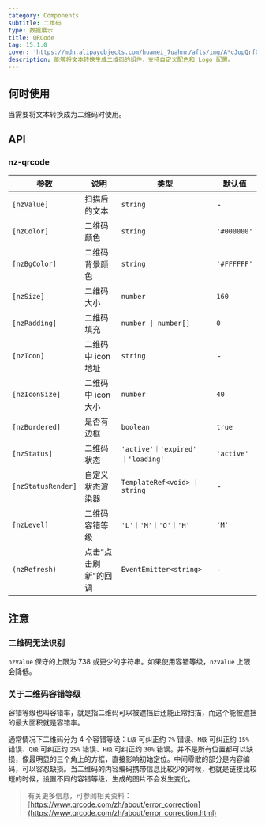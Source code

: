 ```yaml
---
category: Components
subtitle: 二维码
type: 数据展示
title: QRCode
tag: 15.1.0
cover: 'https://mdn.alipayobjects.com/huamei_7uahnr/afts/img/A*cJopQrf0ncwAAAAAAAAAAAAADrJ8AQ/original'
description: 能够将文本转换生成二维码的组件，支持自定义配色和 Logo 配置。
---
```


## 何时使用

当需要将文本转换成为二维码时使用。

## API

### nz-qrcode

| 参数               | 说明                 | 类型                              | 默认值      |
| ------------------ | -------------------- | --------------------------------- | ----------- |
| `[nzValue]`        | 扫描后的文本         | `string`                          | -           |
| `[nzColor]`        | 二维码颜色           | `string`                          | `'#000000'` |
| `[nzBgColor]`      | 二维码背景颜色       | `string`                          | `'#FFFFFF'` |
| `[nzSize]`         | 二维码大小           | `number`                          | `160`       |
| `[nzPadding]`      | 二维码填充           | `number \| number[]`              | `0`         |
| `[nzIcon]`         | 二维码中 icon 地址   | `string`                          | -           |
| `[nzIconSize]`     | 二维码中 icon 大小   | `number`                          | `40`        |
| `[nzBordered]`     | 是否有边框           | `boolean`                         | `true`      |
| `[nzStatus]`       | 二维码状态           | `'active'｜'expired' ｜'loading'` | `'active'`  |
| `[nzStatusRender]` | 自定义状态渲染器     | `TemplateRef<void> \| string`     | -           |
| `[nzLevel]`        | 二维码容错等级       | `'L'｜'M'｜'Q'｜'H'`              | `'M'`       |
| `(nzRefresh)`      | 点击"点击刷新"的回调 | `EventEmitter<string>`            | -           |

## 注意

### 二维码无法识别

`nzValue` 保守的上限为 738 或更少的字符串。如果使用容错等级，`nzValue` 上限会降低。

### 关于二维码容错等级

容错等级也叫容错率，就是指二维码可以被遮挡后还能正常扫描，而这个能被遮挡的最大面积就是容错率。

通常情况下二维码分为 4 个容错等级：`L级` 可纠正约 `7%` 错误、`M级` 可纠正约 `15%` 错误、`Q级` 可纠正约 `25%` 错误、`H级`
可纠正约 `30%`
错误。并不是所有位置都可以缺损，像最明显的三个角上的方框，直接影响初始定位。中间零散的部分是内容编码，可以容忍缺损。当二维码的内容编码携带信息比较少的时候，也就是链接比较短的时候，设置不同的容错等级，生成的图片不会发生变化。

> 有关更多信息，可参阅相关资料：[https://www.qrcode.com/zh/about/error_correction](https://www.qrcode.com/zh/about/error_correction.html)
